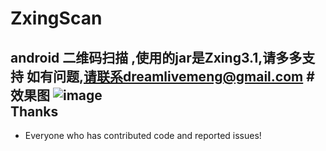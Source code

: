 # ZxingScan
android 二维码扫描 ,使用的jar是Zxing3.1,请多多支持
如有问题,请联系dreamlivemeng@gmail.com
#效果图
![image](https://github.com/dreamlivemeng/ZxingScan/blob/master/raw/Resource/master/scan.png)<br/>
Thanks
------
* Everyone who has contributed code and reported issues!
